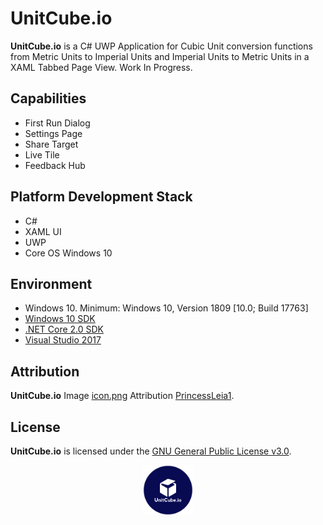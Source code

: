 # UnitCube.io
**UnitCube.io** is a C# UWP Application for Cubic Unit conversion functions from Metric Units to Imperial Units and Imperial Units to Metric Units in a XAML Tabbed Page View. Work In Progress.

## Capabilities
* First Run Dialog
* Settings Page
* Share Target
* Live Tile
* Feedback Hub

## Platform Development Stack
* C#
* XAML UI
* UWP
* Core OS Windows 10

## Environment
- Windows 10. Minimum: Windows 10, Version 1809 [10.0; Build 17763]
- [Windows 10 SDK](https://developer.microsoft.com/windows/downloads/windows-10-sdk)
- [.NET Core 2.0 SDK](https://www.microsoft.com/net/core)
- [Visual Studio 2017](https://visualstudio.microsoft.com/downloads/)

## Attribution
**UnitCube.io** Image [icon.png](https://github.com/princessleia1/UnitCube.io/blob/master/icon.png) Attribution [PrincessLeia1](https://github.com/princessleia1).

## License
**UnitCube.io** is licensed under the [GNU General Public License v3.0](/LICENSE).
<p align="center">
  <img width="80" height="80" src=icon.png>
</p>
